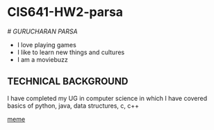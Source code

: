 # CIS641-HW2-parsa

*# GURUCHARAN PARSA*
* I love playing games
* I like to learn new things and cultures
* I am a moviebuzz

## **TECHNICAL BACKGROUND**
I have completed my UG in computer science in which I have covered basics of python, java, data structures, c, c++

[meme](https://static1.thegamerimages.com/wordpress/wp-content/uploads/2018/03/marvel-thor.jpg)
